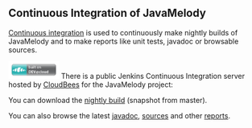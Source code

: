 ## Continuous Integration of JavaMelody ##

[Continuous integration](http://en.wikipedia.org/wiki/Continuous_integration) is used to continuously make nightly builds of JavaMelody and to make reports like unit tests, javadoc or browsable sources.

<a href='http://www.cloudbees.com/'><img src='resources/images/Button-Built-on-CB-1.png' alt='Built on CloudBees' width='20%' /></a>
There is a public Jenkins Continuous Integration server hosted by [CloudBees](http://www.cloudbees.com) for the JavaMelody project:

You can download the [nightly build](https://javamelody.ci.cloudbees.com/job/javamelody/) (snapshot from master).

You can also browse the latest [javadoc](https://javamelody.ci.cloudbees.com/job/javamelody/site/apidocs/index.html), [sources](https://javamelody.ci.cloudbees.com/job/javamelody/site/xref/index.html) and other [reports](https://javamelody.ci.cloudbees.com/job/javamelody/).
